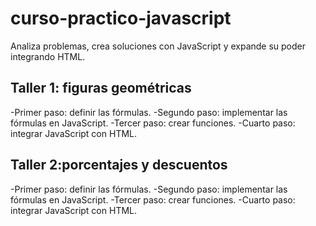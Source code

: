 # curso-practico-javascript
Analiza problemas, crea soluciones con JavaScript y expande su poder integrando HTML.

## Taller 1: figuras geométricas

-Primer paso: definir las fórmulas.
-Segundo paso: implementar las fórmulas en JavaScript.
-Tercer paso: crear funciones.
-Cuarto paso: integrar JavaScript con HTML.

## Taller 2:porcentajes y descuentos

-Primer paso: definir las fórmulas.
-Segundo paso: implementar las fórmulas en JavaScript.
-Tercer paso: crear funciones.
-Cuarto paso: integrar JavaScript con HTML.